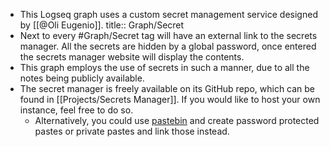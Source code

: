 - This Logseq graph uses a custom secret management service designed by [[@Oli Eugenio]].
  title:: Graph/Secret
- Next to every #Graph/Secret tag will have an external link to the secrets manager. All the secrets are hidden by a global password, once entered the secrets manager website will display the contents.
- This graph employs the use of secrets in such a manner, due to all the notes being publicly available.
- The secret manager is freely available on its GitHub repo, which can be found in [[Projects/Secrets Manager]]. If you would like to host your own instance, feel free to do so.
	- Alternatively, you could use [pastebin](pastebin.com) and create password protected pastes or private pastes and link those instead.